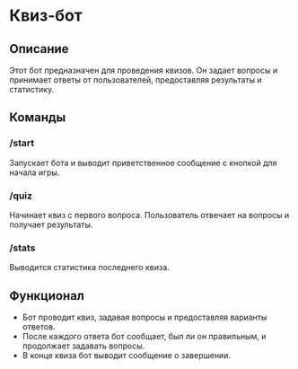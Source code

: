 # Квиз-бот

## Описание
Этот бот предназначен для проведения квизов. Он задает вопросы и принимает ответы от пользователей, предоставляя результаты и статистику.

## Команды

### /start
Запускает бота и выводит приветственное сообщение с кнопкой для начала игры.

### /quiz
Начинает квиз с первого вопроса. Пользователь отвечает на вопросы и получает результаты.

### /stats
Выводится статистика последнего квиза.

## Функционал
- Бот проводит квиз, задавая вопросы и предоставляя варианты ответов.
- После каждого ответа бот сообщает, был ли он правильным, и продолжает задавать вопросы.
- В конце квиза бот выводит сообщение о завершении.